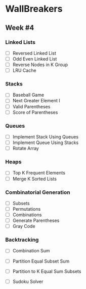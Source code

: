 # WallBreakers

## Week #4

### Linked Lists
- [ ] Reversed Linked List
- [ ] Odd Even Linked List
- [ ] Reverse Nodes in K Group
- [ ] LRU Cache

### Stacks
- [ ] Baseball Game
- [ ] Next Greater Element I
- [ ] Valid Parentheses
- [ ] Score of Parentheses

### Queues
- [ ] Implement Stack Using Queues
- [ ] Implement Queue Using Stacks
- [ ] Rotate Array

### Heaps
- [ ] Top K Frequent Elements
- [ ] Merge K Sorted Lists

### Combinatorial Generation
- [ ] Subsets
- [ ] Permutations
- [ ] Combinations
- [ ] Generate Parentheses
- [ ] Gray Code

### Backtracking
- [ ] Combination Sum
- [ ] Partition Equal Subset Sum
- [ ] Partition to K Equal Sum Subsets
- [ ] Sudoku Solver


